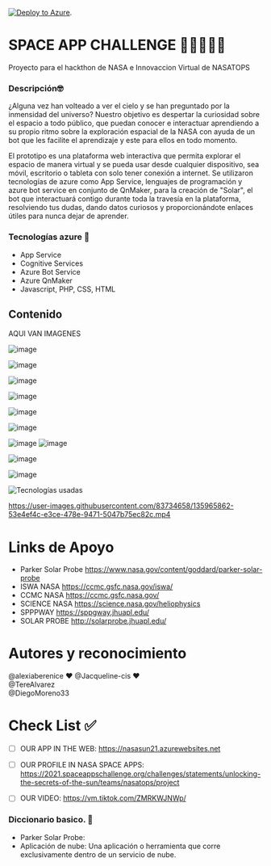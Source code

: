 [![Deploy to Azure](http://azuredeploy.net/deploybutton.png)](https://azuredeploy.net/). 


# SPACE APP CHALLENGE 🚀🚀🚀🚀🚀
Proyecto para el hackthon de NASA e Innovaccion Virtual de NASATOPS
  
### Descripción🤓
¿Alguna vez han volteado a ver el cielo y se han preguntado por la inmensidad del universo? Nuestro objetivo es despertar la curiosidad sobre el espacio a todo público, que puedan conocer e interactuar aprendiendo a su propio ritmo sobre la exploración espacial de la NASA con ayuda de un bot que les facilite el aprendizaje y este para ellos en todo momento.

El prototipo es una plataforma web interactiva que permita explorar el espacio de manera virtual y se pueda usar desde cualquier dispositivo, sea móvil, escritorio o tableta con solo tener conexión a internet. Se utilizaron tecnologías de azure como App Service, lenguajes de programación y azure bot service en conjunto de QnMaker, para la creación de "Solar", el bot que interactuará contigo durante toda la travesía en la plataforma, resolviendo tus dudas, dando datos curiosos y proporcionándote enlaces útiles para nunca dejar de aprender.

### Tecnologías azure 🔹
- App Service
- Cognitive Services
- Azure Bot Service
- Azure QnMaker
- Javascript, PHP, CSS, HTML
	 
##  Contenido
AQUI VAN IMAGENES

![image](https://user-images.githubusercontent.com/83734658/135963988-931dfb8e-3354-4fc3-bcf3-245c933da685.png)

![image](https://user-images.githubusercontent.com/83734658/135964380-1222d6de-5092-49b2-9b58-bd87abe7dfe5.png)



![image](https://user-images.githubusercontent.com/83734658/135964482-18bf6e8e-f938-42bb-af4c-6e8c975b30e6.png)


![image](https://user-images.githubusercontent.com/83734658/135964522-b6cdcb79-1e1b-491f-b238-589e2a622483.png)



![image](https://user-images.githubusercontent.com/83734658/135964579-58e4d36f-b5eb-494b-87e0-20a4ff1b97c5.png)

![image](https://user-images.githubusercontent.com/83734658/135964647-63ccbda2-10f2-4505-9464-c23bbc8c3371.png)


![image](https://user-images.githubusercontent.com/83734658/135964862-134adb6c-0d70-4ea7-a573-230ba6c3846a.png)
![image](https://user-images.githubusercontent.com/83734658/135964941-9359e46b-7196-42e8-a329-c2f6ae130cc4.png)


![image](https://user-images.githubusercontent.com/83734658/135965022-13136b32-4863-47cc-9a0f-14884e6436fe.png)

![image](https://user-images.githubusercontent.com/83734658/135965806-cd80e3e5-c300-42d3-8293-cea7fc7ae71d.png)


![Tecnologías usadas](https://user-images.githubusercontent.com/83734658/135965843-08ee474e-039a-4755-8241-10cf96e239a1.jpg)



https://user-images.githubusercontent.com/83734658/135965862-53e4ef4c-e3ce-478e-9471-5047b75ec82c.mp4



# Links de Apoyo
- Parker Solar Probe 
https://www.nasa.gov/content/goddard/parker-solar-probe
- ISWA NASA
https://ccmc.gsfc.nasa.gov/iswa/
- CCMC NASA
https://ccmc.gsfc.nasa.gov/
- SCIENCE NASA
https://science.nasa.gov/heliophysics
- SPPPWAY 
https://sppgway.jhuapl.edu/
- SOLAR PROBE
http://solarprobe.jhuapl.edu/

# Autores y reconocimiento 

@alexiaberenice ❤️
@Jacqueline-cis ❤️  
@TereAlvarez  
@DiegoMoreno33  

# Check List ✅
- [ ] OUR APP IN THE WEB: 
https://nasasun21.azurewebsites.net
- [ ] OUR PROFILE IN NASA SPACE APPS: 
https://2021.spaceappschallenge.org/challenges/statements/unlocking-the-secrets-of-the-sun/teams/nasatops/project
- [ ] OUR VIDEO: 
https://vm.tiktok.com/ZMRKWJNWp/ 


### Diccionario basico. 🤙
	 
- Parker Solar Probe: 
- Aplicación de nube: Una aplicación o herramienta que corre exclusivamente dentro de un servicio de nube.
